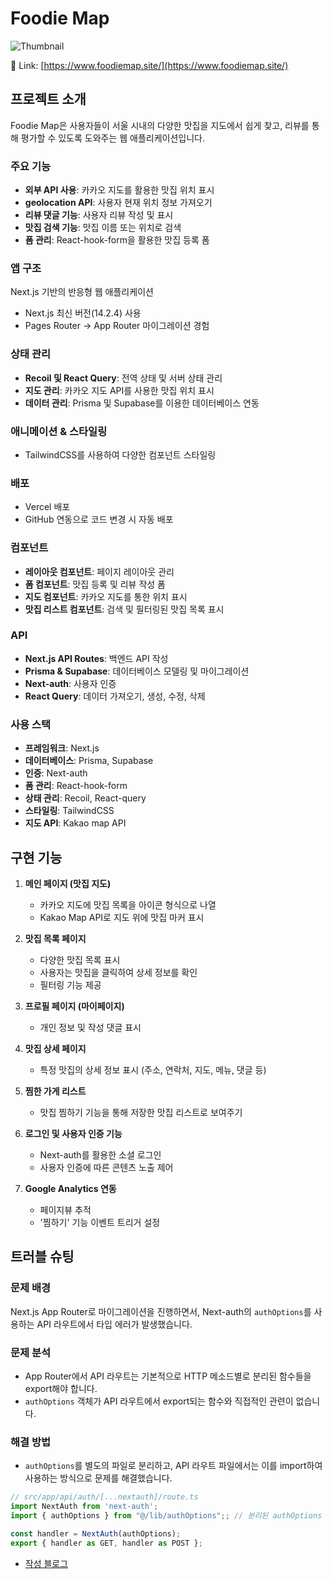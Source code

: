 # Foodie Map

![Thumbnail](https://github.com/user-attachments/assets/a9c8f050-bf86-4c39-a524-8c5faf7d9964)

🔗 Link: [https://www.foodiemap.site/](https://www.foodiemap.site/)

## 프로젝트 소개

Foodie Map은 사용자들이 서울 시내의 다양한 맛집을 지도에서 쉽게 찾고, 리뷰를 통해 평가할 수 있도록 도와주는 웹 애플리케이션입니다.

### 주요 기능

- **외부 API 사용**: 카카오 지도를 활용한 맛집 위치 표시
- **geolocation API**: 사용자 현재 위치 정보 가져오기
- **리뷰 댓글 기능**: 사용자 리뷰 작성 및 표시
- **맛집 검색 기능**: 맛집 이름 또는 위치로 검색
- **폼 관리**: React-hook-form을 활용한 맛집 등록 폼

### 앱 구조

Next.js 기반의 반응형 웹 애플리케이션

- Next.js 최신 버전(14.2.4) 사용
- Pages Router → App Router 마이그레이션 경험

### 상태 관리

- **Recoil 및 React Query**: 전역 상태 및 서버 상태 관리
- **지도 관리**: 카카오 지도 API를 사용한 맛집 위치 표시
- **데이터 관리**: Prisma 및 Supabase를 이용한 데이터베이스 연동

### 애니메이션 & 스타일링

- TailwindCSS를 사용하여 다양한 컴포넌트 스타일링

### 배포

- Vercel 배포
- GitHub 연동으로 코드 변경 시 자동 배포

### 컴포넌트

- **레이아웃 컴포넌트**: 페이지 레이아웃 관리
- **폼 컴포넌트**: 맛집 등록 및 리뷰 작성 폼
- **지도 컴포넌트**: 카카오 지도를 통한 위치 표시
- **맛집 리스트 컴포넌트**: 검색 및 필터링된 맛집 목록 표시

### API

- **Next.js API Routes**: 백엔드 API 작성
- **Prisma & Supabase**: 데이터베이스 모델링 및 마이그레이션
- **Next-auth**: 사용자 인증
- **React Query**: 데이터 가져오기, 생성, 수정, 삭제

### 사용 스택

- **프레임워크**: Next.js
- **데이터베이스**: Prisma, Supabase
- **인증**: Next-auth
- **폼 관리**: React-hook-form
- **상태 관리**: Recoil, React-query
- **스타일링**: TailwindCSS
- **지도 API**: Kakao map API

## 구현 기능

1. **메인 페이지 (맛집 지도)**

   - 카카오 지도에 맛집 목록을 아이콘 형식으로 나열
   - Kakao Map API로 지도 위에 맛집 마커 표시

2. **맛집 목록 페이지**

   - 다양한 맛집 목록 표시
   - 사용자는 맛집을 클릭하여 상세 정보를 확인
   - 필터링 기능 제공

3. **프로필 페이지 (마이페이지)**

   - 개인 정보 및 작성 댓글 표시

4. **맛집 상세 페이지**

   - 특정 맛집의 상세 정보 표시 (주소, 연락처, 지도, 메뉴, 댓글 등)

5. **찜한 가게 리스트**

   - 맛집 찜하기 기능을 통해 저장한 맛집 리스트로 보여주기

6. **로그인 및 사용자 인증 기능**

   - Next-auth를 활용한 소셜 로그인
   - 사용자 인증에 따른 콘텐츠 노출 제어

7. **Google Analytics 연동**
   - 페이지뷰 추적
   - '찜하기' 기능 이벤트 트리거 설정
  
## 트러블 슈팅

### 문제 배경
Next.js App Router로 마이그레이션을 진행하면서, Next-auth의 `authOptions`를 사용하는 API 라우트에서 타입 에러가 발생했습니다.

### 문제 분석
- App Router에서 API 라우트는 기본적으로 HTTP 메소드별로 분리된 함수들을 export해야 합니다.
- `authOptions` 객체가 API 라우트에서 export되는 함수와 직접적인 관련이 없습니다.

### 해결 방법
- `authOptions`를 별도의 파일로 분리하고, API 라우트 파일에서는 이를 import하여 사용하는 방식으로 문제를 해결했습니다.
```typescript
// src/app/api/auth/[...nextauth]/route.ts
import NextAuth from 'next-auth';
import { authOptions } from "@/lib/authOptions";; // 분리된 authOptions 파일

const handler = NextAuth(authOptions);
export { handler as GET, handler as POST };
```

- [작성 블로그](https://velog.io/@yejine2/Next.js-App-Router%EC%97%90%EC%84%9C-authOptions-%EA%B4%80%EB%A0%A8-%EC%97%90%EB%9F%AC-%ED%95%B4%EA%B2%B0%ED%95%98%EA%B8%B0
)
 
